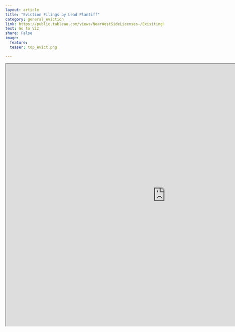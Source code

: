 ```yaml
---
layout: article
title: "Eviction Filings by Lead Plantiff"
category: general_eviction
link: https://public.tableau.com/views/NearWestSideLicenses-/ExisitingNWSLicenses-?:embed=y&:display_count=yes
text: Go to Viz
share: False
image:
  feature:
  teaser: top_evict.png

---
```

<iframe src="https://public.tableau.com/shared/JBY8Y53Q4?:display_count=yes&:origin=viz_share_link?:showVizHome=no&:embed=true" allowfullscreen="true" width="1015" height="835"></iframe>
